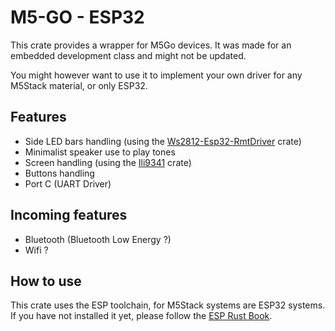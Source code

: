 # M5-GO - ESP32

This crate provides a wrapper for M5Go devices.
It was made for an embedded development class and might not be updated.

You might however want to use it to implement your own driver for any M5Stack material, or only ESP32.

## Features

* Side LED bars handling (using the [Ws2812-Esp32-RmtDriver](https://github.com/cat-in-136/ws2812-esp32-rmt-driver) crate)
* Minimalist speaker use to play tones
* Screen handling (using the [Ili9341](https://github.com/yuri91/ili9341-rs) crate)
* Buttons handling
* Port C (UART Driver)

## Incoming features

* Bluetooth (Bluetooth Low Energy ?)
* Wifi ?

## How to use

This crate uses the ESP toolchain, for M5Stack systems are ESP32 systems.
If you have not installed it yet, please follow the [ESP Rust Book](https://esp-rs.github.io/book/).
